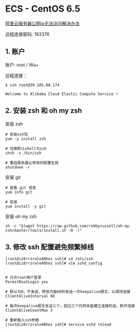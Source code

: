 # ECS - CentOS 6.5

[阿里云服务器公网ip无法访问解决办法](https://yq.aliyun.com/articles/87135)

远程连接密码: 183376

## 1. 账户

账户: root / Wu+

远程连接：

```shell
$ ssh root@39.105.88.174

Welcome to Alibaba Cloud Elastic Compute Service !
```

## 2. 安装 zsh 和 oh my zsh

安装 zsh

```shell
# 安装zsh包
yum -y install zsh

# 切换默认shell为zsh
chsh -s /bin/zsh

# 重启服务器让修改的配置生效
shutdown -r
```

安装 git

```shell
# 查看 git 信息
yum info git

# 安装
yum install -y git
```

安装 oh my zsh

```shell
sh -c "$(wget https://raw.github.com/robbyrussell/oh-my-zsh/master/tools/install.sh -O -)"
```

## 3. 修改 ssh 配置避免频繁掉线

```shell
[root@iz8rrzrale48hez ssh]# cd /etc/ssh
[root@iz8rrzrale48hez ssh]# vim sshd_config


# 允许root用户登录
PermitRootLogin yes

# 默认为0，不发送，修改为每60秒发送一次keepalive报文，以保持连接
ClientAliveInterval 60

# 每次keepalive报文发送三个，超过三个仍然未能建立连接的话，断开连接
ClientAliveCountMax 3

# 重新载入ssh参数
[root@iz8rrzrale48hez ssh]# service sshd reload
```